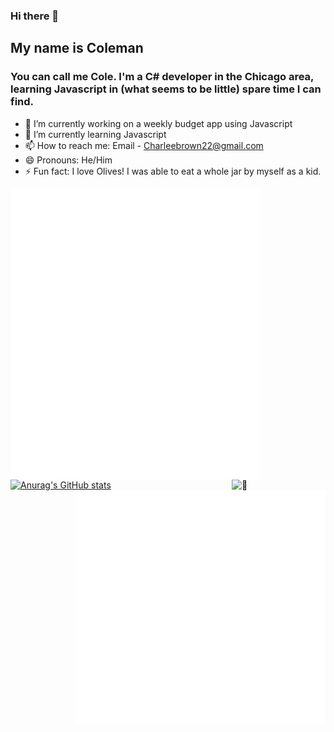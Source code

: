 ### Hi there 👋

## My name is Coleman
### You can call me Cole. I'm a C# developer in the Chicago area, learning Javascript in (what seems to be little) spare time I can find. 


- 🔭 I’m currently working on a weekly budget app using Javascript
- 🌱 I’m currently learning Javascript
- 📫 How to reach me: Email - Charleebrown22@gmail.com 
- 😄 Pronouns: He/Him
- ⚡ Fun fact: I love Olives! I was able to eat a whole jar by myself as a kid. 

[<img align="left" width="400" alt="🦑" src="https://github.com/lowlighter/lowlighter/blob/master/metrics.svg">](https://github.com/CharleeBrown/metrics)
[<img align="right" width="150" alt="🦑" src="https://count.getloli.com/get/@:lowlighter?theme=rule34">](https://www.youtube.com/watch?v=D00hlkW0u3U)
[<img align="right" width="400" alt="🦑" src="https://github.com/lowlighter/lowlighter/blob/master/metrics.personal.anilist.svg">](https://github.com/lowlighter/metrics)
    
[![Anurag's GitHub stats](https://github-readme-stats.vercel.app/api?username=CharleeBrown)](https://github.com/anuraghazra/github-readme-stats)

